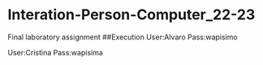 # Interation-Person-Computer_22-23
Final laboratory assignment
##Execution
User:Alvaro
Pass:wapisimo

User:Cristina
Pass:wapisima
